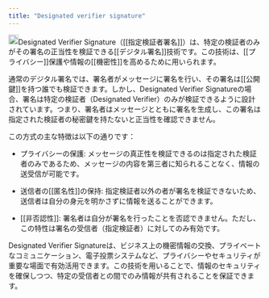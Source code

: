 ```yaml
---
title: "Designated verifier signature"
---
```


<img src='https://scrapbox.io/api/pages/nishio/gpt/icon' alt='gpt.icon' height="19.5"/>Designated Verifier Signature（[[指定検証者署名]]）は、特定の検証者のみがその署名の正当性を検証できる[[デジタル署名]]技術です。この技術は、[[プライバシー]]保護や情報の[[機密性]]を高めるために用いられます。

通常のデジタル署名では、署名者がメッセージに署名を行い、その署名は[[公開鍵]]を持つ誰でも検証できます。しかし、Designated Verifier Signatureの場合、署名は特定の検証者（Designated Verifier）のみが検証できるように設計されています。つまり、署名者はメッセージとともに署名を生成し、この署名は指定された検証者の秘密鍵を持たないと正当性を確認できません。

この方式の主な特徴は以下の通りです：

- プライバシーの保護: メッセージの真正性を検証できるのは指定された検証者のみであるため、メッセージの内容を第三者に知られることなく、情報の送受信が可能です。

- 送信者の[[匿名性]]の保持: 指定検証者以外の者が署名を検証できないため、送信者は自分の身元を明かさずに情報を送ることができます。

- [[非否認性]]: 署名者は自分が署名を行ったことを否認できません。ただし、この特性は署名の受信者（指定検証者）に対してのみ有効です。

Designated Verifier Signatureは、ビジネス上の機密情報の交換、プライベートなコミュニケーション、電子投票システムなど、プライバシーやセキュリティが重要な場面で有効活用できます。この技術を用いることで、情報のセキュリティを確保しつつ、特定の受信者との間でのみ情報が共有されることを保証できます。

